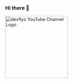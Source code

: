 ### Hi there 👋

<a href="https://www.youtube.com/@devflyz/playlists">
  <img src="https://yt3.googleusercontent.com/CfxcybUzEFllY4mBL4HLnaelN4vr2xGWPl-Ddt-ubnA6-co2CKeOnO0SQxX7R2FvoBYAzb1KJA=s160-c-k-c0x00ffffff-no-rj" alt="devflyz YouTube Channel Logo" width="200"/>
</a>
<!--
**devflyz/devflyz** is a ✨ _special_ ✨ repository because its `README.md` (this file) appears on your GitHub profile.

Here are some ideas to get you started:

- 🔭 I’m currently working on ...
- 🌱 I’m currently learning ...
- 👯 I’m looking to collaborate on ...
- 🤔 I’m looking for help with ...
- 💬 Ask me about ...
- 📫 How to reach me: ...
- 😄 Pronouns: ...
- ⚡ Fun fact: ...
-->
